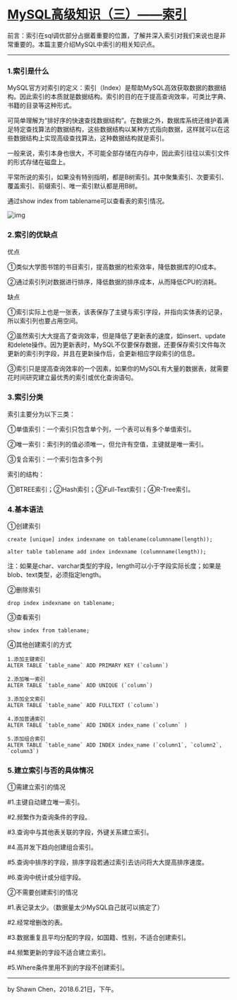 # [MySQL高级知识（三）——索引](https://www.cnblogs.com/developer_chan/p/9208404.html)



前言：索引在sql调优部分占据着重要的位置，了解并深入索引对我们来说也是非常重要的。本篇主要介绍MySQL中索引的相关知识点。

------

### 1.索引是什么

MySQL官方对索引的定义：索引（Index）是帮助MySQL高效获取数据的数据结构。因此索引的本质就是数据结构。索引的目的在于提高查询效率，可类比字典、书籍的目录等这种形式。

可简单理解为“排好序的快速查找数据结构”。在数据之外，数据库系统还维护着满足特定查找算法的数据结构，这些数据结构以某种方式指向数据，这样就可以在这些数据结构上实现高级查找算法，这种数据结构就是索引。

一般来说，索引本身也很大，不可能全部存储在内存中，因此索引往往以索引文件的形式存储在磁盘上。

平常所说的索引，如果没有特别指明，都是B树索引。其中聚集索引、次要索引、覆盖索引、前缀索引、唯一索引默认都是用B树。

通过show index from tablename可以查看表的索引情况。

![img](https://images2018.cnblogs.com/blog/706569/201806/706569-20180621151607219-1437230180.png)

### 2.索引的优缺点

优点

①类似大学图书馆的书目索引，提高数据的检索效率，降低数据库的IO成本。

②通过索引列对数据进行排序，降低数据的排序成本，从而降低CPU的消耗。

缺点

①索引实际上也是一张表，该表保存了主键与索引字段，并指向实体表的记录，所以索引列也要占用空间。

②虽然索引大大提高了查询效率，但是降低了更新表的速度，如insert、update和delete操作。因为更新表时，MySQL不仅要保存数据，还要保存索引文件每次更新的索引列字段，并且在更新操作后，会更新相应字段索引的信息。

③索引只是提高查询效率的一个因素，如果你的MySQL有大量的数据表，就需要花时间研究建立最优秀的索引或优化查询语句。

### 3.索引分类

索引主要分为以下三类：

①单值索引：一个索引只包含单个列，一个表可以有多个单值索引。

②唯一索引：索引列的值必须唯一，但允许有空值，主键就是唯一索引。

③复合索引：一个索引包含多个列

索引的结构：

①BTREE索引；②Hash索引；③Full-Text索引；④R-Tree索引。

### 4.基本语法

①创建索引

```
create [unique] index indexname on tablename(columnname(length));

alter table tablename add index indexname (columnname(length));
```

注：如果是char、varchar类型的字段，length可以小于字段实际长度；如果是blob、text类型，必须指定length。

②删除索引

```
drop index indexname on tablename;
```

③查看索引

```
show index from tablename;
```

④其他创建索引的方式

```
1.添加主键索引 
ALTER TABLE `table_name` ADD PRIMARY KEY (`column`) 

2.添加唯一索引
ALTER TABLE `table_name` ADD UNIQUE (`column`) 

3.添加全文索引
ALTER TABLE `table_name` ADD FULLTEXT (`column`) 

4.添加普通索引
ALTER TABLE `table_name` ADD INDEX index_name (`column` ) 

5.添加组合索引 
ALTER TABLE `table_name` ADD INDEX index_name (`column1`, `column2`, `column3`)
```



### 5.建立索引与否的具体情况

①需建立索引的情况

\#1.主键自动建立唯一索引。

\#2.频繁作为查询条件的字段。

\#3.查询中与其他表关联的字段，外键关系建立索引。

\#4.高并发下趋向创建组合索引。

\#5.查询中排序的字段，排序字段若通过索引去访问将大大提高排序速度。

\#6.查询中统计或分组字段。

②不需要创建索引的情况

\#1.表记录太少。（数据量太少MySQL自己就可以搞定了）

\#2.经常增删改的表。

\#3.数据重复且平均分配的字段，如国籍、性别，不适合创建索引。

\#4.频繁更新的字段不适合建立索引。

\#5.Where条件里用不到的字段不创建索引。

------

by Shawn Chen，2018.6.21日，下午。